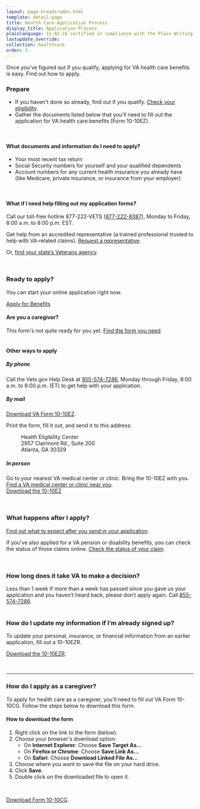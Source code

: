 ```yaml
---
layout: page-breadcrumbs.html
template: detail-page
title: Health Care Application Process
display_title: Application Process
plainlanguage: 11-02-16 certified in compliance with the Plain Writing Act
lastupdate_override: 
collection: healthcare
order: 3
---
```


<div class="va-introtext">

Once you’ve figured out if you qualify, applying for VA health care benefits is easy. Find out how to apply.

</div>

### Prepare

- If you haven't done so already, find out if you qualify. [Check your eligibility](/healthcare/eligibility/).
- Gather the documents listed below that you'll need to fill out the application for VA health care benefits (Form 10-10EZ). 

<div markdown="0"><br></div>

<div class="feature" markdown=“1”>

#### What documents and information do I need to apply?

- Your most recent tax return
- Social Security numbers for yourself and your qualified dependents
- Account numbers for any current health insurance you already have (like Medicare, private insurance, or insurance from your employer)

<br>

#### What if I need help filling out my application forms?

Call our toll-free hotline 877-222-VETS (<a href="tel:+1phonenumber">877-222-8387</a>), Monday to Friday, 8:00 a.m. to 8:00 p.m. EST.

Get help from an accredited representative (a trained professional trusted to help with VA-related claims). [Request a representative](https://www.ebenefits.va.gov/ebenefits/about/feature?feature=request-vso-representative). 

Or, [find your state’s Veterans agency](https://www.va.gov/statedva.htm). 

</div>

<div markdown="0"><br></div>

### Ready to apply?

You can start your online application right now.

<a class="usa-button-primary va-button-primary" href="/healthcare/apply/application/">Apply for Benefits</a>

<div class="usa-alert usa-alert-warning usa-content secondary" markdown="1">
<div class="usa-alert-body">
<h4 style="padding:0;">Are you a caregiver?</h4>
<p style="margin:0;">This form's not quite ready for you yet. <a href="#additional-forms">Find the form you need</a>.</p>
</div>
</div>

<div markdown="0"><br></div>

#### Other ways to apply

##### By phone

Call the Vets.gov Help Desk at <a href="tel:+1-855-574-7286">855-574-7286</a>, Monday through Friday, 8:00 a.m. to 8:00 p.m. (ET) to get help with your application.

##### By mail

[Download VA Form 10-10EZ](http://www.va.gov/vaforms/medical/pdf/1010EZ-fillable.pdf).

Print the form, fill it out, and send it to this address:

<dl class="va-address-block">
<dd>Health Eligibility Center</dd>
<dd>2957 Clairmont Rd., Suite 200</dd>
<dd>Atlanta, GA 30329</dd>
</dl>

##### In person

Go to your nearest VA medical center or clinic. Bring the 10-10EZ with you.<br />
[Find a VA medical center or clinic near you](https://www.vets.gov/facilities).<br />
[Download the 10-10EZ](http://www.va.gov/vaforms/medical/pdf/1010EZ-fillable.pdf)

<br>

### What happens after I apply?

[Find out what to expect after you send in your application](/healthcare/after-you-apply/).

If you've also applied for a VA pension or disability benefits, you can check the status of those claims online. [Check the status of your claim](/track-claims/).

<br>

### How long does it take VA to make a decision?

<div class="card information" markdown="0">
<span class="number">Less than 1 week</span>
<span class="description">If more than a week has passed since you gave us your application and you haven’t heard back, please don’t apply again. Call <a href="tel:+18555747286">855-574-7286</a>.</span>
</div>

<br>

### How do I update my information if I’m already signed up?

To update your personal, insurance, or financial information from an earlier application, fill out a 10-10EZR.

[Download the 10-10EZR](https://www.vets.gov/healthcare/forms/vha-10-10ezr-fill.pdf).

<div markdown="0"><br></div>

------

<span id="additional-forms"></span>
### How do I apply as a caregiver?

To apply for health care as a caregiver, you'll need to fill out VA Form 10-10CG. Follow the steps below to download this form. 

#### How to download the form </br>

1. Right click on the link to the form (below).
2. Choose your browser's download option:
   - On **Internet Explorer**: Choose **Save Target As...**
   - On **Firefox or Chrome**: Choose **Save Link As...**
   - On **Safari**: Choose **Download Linked File As...**
3. Choose where you want to save the file on your hard drive.
4. Click **Save**.
5. Double click on the downloaded file to open it.

<div markdown="0"><br></div>

[Download Form 10-10CG](/healthcare/forms/vha-10-10CG.pdf). 

<div markdown="0"><br></div>
